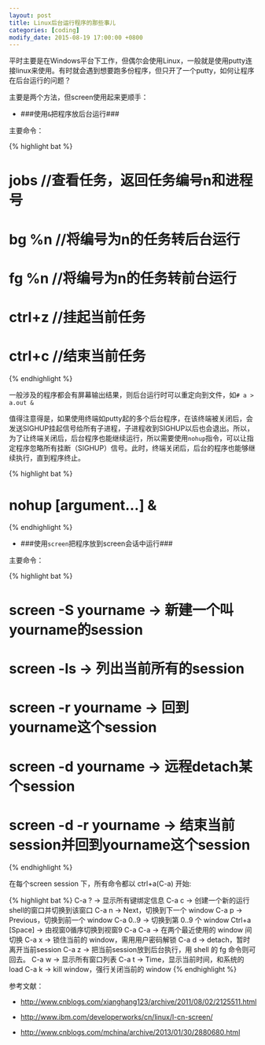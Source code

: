 ```yaml
---
layout: post
title: Linux后台运行程序的那些事儿
categories: [coding]
modify_date: 2015-08-19 17:00:00 +0800
---
```


平时主要是在Windows平台下工作，但偶尔会使用Linux，一般就是使用putty连接linux来使用。有时就会遇到想要跑多份程序，但只开了一个putty，如何让程序在后台运行的问题？

主要是两个方法，但screen使用起来更顺手：

* ###使用`&`把程序放后台运行###

主要命令：

{% highlight bat %}
# jobs      //查看任务，返回任务编号n和进程号
# bg  %n   //将编号为n的任务转后台运行
# fg  %n   //将编号为n的任务转前台运行
# ctrl+z    //挂起当前任务
# ctrl+c    //结束当前任务
{% endhighlight %}

一般涉及的程序都会有屏幕输出结果，则后台运行时可以重定向到文件，如`# a > a.out &`

值得注意得是，如果使用终端如putty起的多个后台程序，在该终端被关闭后，会发送SIGHUP挂起信号给所有子进程，子进程收到SIGHUP以后也会退出。所以，为了让终端关闭后，后台程序也能继续运行，所以需要使用`nohup`指令，可以让指定程序忽略所有挂断（SIGHUP）信号。此时，终端关闭后，后台的程序也能够继续执行，直到程序终止。

{% highlight bat %}
# nohup <command> [argument…] &
{% endhighlight %}


* ###使用`screen`把程序放到screen会话中运行###

主要命令：

{% highlight bat %}
# screen -S yourname -> 新建一个叫yourname的session
# screen -ls -> 列出当前所有的session
# screen -r yourname -> 回到yourname这个session
# screen -d yourname -> 远程detach某个session
# screen -d -r yourname -> 结束当前session并回到yourname这个session
{% endhighlight %}

在每个screen session 下，所有命令都以 ctrl+a(C-a) 开始:

{% highlight bat %}
C-a ? -> 显示所有键绑定信息
C-a c -> 创建一个新的运行shell的窗口并切换到该窗口
C-a n -> Next，切换到下一个 window 
C-a p -> Previous，切换到前一个 window 
C-a 0..9 -> 切换到第 0..9 个 window
Ctrl+a [Space] -> 由视窗0循序切换到视窗9
C-a C-a -> 在两个最近使用的 window 间切换 
C-a x -> 锁住当前的 window，需用用户密码解锁
C-a d -> detach，暂时离开当前session 
C-a z -> 把当前session放到后台执行，用 shell 的 fg 命令则可回去。
C-a w -> 显示所有窗口列表
C-a t -> Time，显示当前时间，和系统的 load 
C-a k -> kill window，强行关闭当前的 window
{% endhighlight %}


参考文献：

* http://www.cnblogs.com/xianghang123/archive/2011/08/02/2125511.html

* http://www.ibm.com/developerworks/cn/linux/l-cn-screen/

* http://www.cnblogs.com/mchina/archive/2013/01/30/2880680.html
